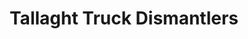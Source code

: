 ---
title: "Tallaght Truck Dismantlers"
url: /dublin/tallaght-truck-dismantlers/
shop: Autoteile
---